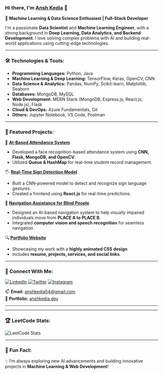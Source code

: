 ### Hi there, I'm [Ansh Kedia](https://github.com/anshkedia-04) 👋

🚀 **Machine Learning & Data Science Enthusiast | Full-Stack Developer**

I'm a passionate **Data Scientist** and **Machine Learning Engineer**, with a strong background in **Deep Learning, Data Analytics, and Backend Development**. I love solving complex problems with AI and building real-world applications using cutting-edge technologies.

---

### 🛠️ Technologies & Tools:
- **Programming Languages:** Python, Java
- **Machine Learning & Deep Learning:** TensorFlow, Keras, OpenCV, CNN
- **Data Science & Analytics:** Pandas, NumPy, Scikit-learn, Matplotlib, Seaborn
- **Databases:** MongoDB, MySQL
- **Web Development:** MERN Stack (MongoDB, Express.js, React.js, Node.js), Flask
- **Cloud & DevOps:** Azure Fundamentals, Git
- **Others:** Jupyter Notebook, VS Code, Postman

---

### 📌 Featured Projects:
🚀 **[AI-Based Attendance System](https://github.com/anshkedia-04/AI-Attendance-System)**  
- Developed a face recognition-based attendance system using **CNN, Flask, MongoDB, and OpenCV**. 
- Utilized **Queue & HashMap** for real-time student record management.

🖐 **[Real-Time Sign Detection Model](https://github.com/anshkedia-04/Sign-Detection-Model)**  
- Built a CNN-powered model to detect and recognize sign language gestures.
- Created a frontend using **React.js** for real-time predictions.

🧭 **[Navigation Assistance for Blind People](https://github.com/anshkedia-04/Navigation-For-Blind)**  
- Designed an AI-based navigation system to help visually impaired individuals move from **PLACE A to PLACE B**.
- Integrated **computer vision and speech recognition** for seamless navigation.

🔍 **[Portfolio Website](https://github.com/anshkedia-04/Portfolio)**  
- Showcasing my work with a **highly animated CSS design**.
- Includes **resume, projects, services, and social links**.

---

### 📢 Connect With Me:
[![LinkedIn](https://img.shields.io/badge/LinkedIn-blue?style=for-the-badge&logo=linkedin)](https://www.linkedin.com/in/ansh-kedia-249843266/)
[![Twitter](https://img.shields.io/badge/Twitter-%231DA1F2.svg?style=for-the-badge&logo=twitter&logoColor=white)](https://twitter.com/anshkedia_04)
[![Instagram](https://img.shields.io/badge/Instagram-%23E4405F.svg?style=for-the-badge&logo=instagram&logoColor=white)](https://instagram.com/anshkedia_04)

📫 **Email:** anshkedia04@gmail.com  
💼 **Portfolio:** [anshkedia.dev](https://anshkedia.dev)

---



---

### 🏆 LeetCode Stats:
![LeetCode Stats](https://leetcard.jacoblin.cool/anshkedia04?theme=dark&font=ABeeZee)

---

### 🌟 Fun Fact:
💡 I’m always exploring new AI advancements and building innovative projects in **Machine Learning & Web Development**!
